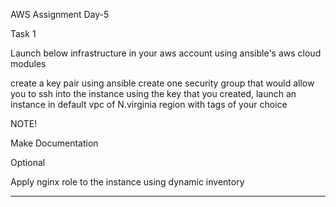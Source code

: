 AWS Assignment Day-5


Task 1

Launch below infrastructure in your aws account using ansible's aws cloud modules


create a key pair using ansible
create one security group that would allow you to ssh into the instance
using the key that you created, launch an instance in default vpc of N.virginia region with tags of your choice


NOTE!

Make Documentation


Optional

Apply nginx role to the instance using dynamic inventory

---------------------------------------------------------------------    

